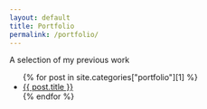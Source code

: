 ```yaml
---
layout: default
title: Portfolio
permalink: /portfolio/
---
```


A selection of my previous work

<ul>
  {% for post in site.categories["portfolio"][1] %}
    <li>
      <a href="{{ post.url }}">{{ post.title }}</a>
    </li>
  {% endfor %}
</ul>